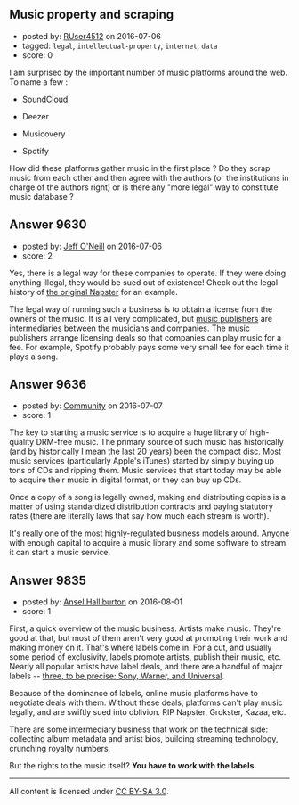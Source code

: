 ## Music property and scraping

- posted by: [RUser4512](https://stackexchange.com/users/6145228/ruser4512) on 2016-07-06
- tagged: `legal`, `intellectual-property`, `internet`, `data`
- score: 0

I am surprised by the important number of music platforms around the web. To name a few :

- SoundCloud

- Deezer

- Musicovery

- Spotify

How did these platforms gather music in the first place ? Do they scrap music from each other and then agree with the authors (or the institutions in charge of the authors right) or is there any "more legal" way to constitute music database ?




## Answer 9630

- posted by: [Jeff O'Neill](https://stackexchange.com/users/46273/jeff-o-neill) on 2016-07-06
- score: 2

<p>Yes, there is a legal way for these companies to operate.  If they were doing anything illegal, they would be sued out of existence!  Check out the legal history of <a href="https://en.wikipedia.org/wiki/A%26M_Records,_Inc._v._Napster,_Inc." rel="nofollow">the original Napster</a> for an example.</p>

<p>The legal way of running such a business is to obtain a license from the owners of the music.  It is all very complicated, but <a href="https://en.wikipedia.org/wiki/Music_publisher_(popular_music)" rel="nofollow">music publishers</a> are intermediaries between the musicians and companies.  The music publishers arrange licensing deals so that companies can play music for a fee.  For example, Spotify probably pays some very small fee for each time it plays a song.</p>



## Answer 9636

- posted by: [Community](https://stackexchange.com/users/-1/community) on 2016-07-07
- score: 1

The key to starting a music service is to acquire a huge library of high-quality DRM-free music. The primary source of such music has historically (and by historically I mean the last 20 years) been the compact disc. Most music services (particularly Apple's iTunes) started by simply buying up tons of CDs and ripping them. Music services that start today may be able to acquire their music in digital format, or they can buy up CDs.

Once a copy of a song is legally owned, making and distributing copies is a matter of using standardized distribution contracts and paying statutory rates (there are literally laws that say how much each stream is worth).

It's really one of the most highly-regulated business models around. Anyone with enough capital to acquire a music library and some software to stream it can start a music service.


## Answer 9835

- posted by: [Ansel Halliburton](https://stackexchange.com/users/3313301/ansel-halliburton) on 2016-08-01
- score: 1

First, a quick overview of the music business. Artists make music. They're good at that, but most of them aren't very good at promoting their work and making money on it. That's where labels come in. For a cut, and usually some period of exclusivity, labels promote artists, publish their music, etc. Nearly all popular artists have label deals, and there are a handful of major labels -- [three, to be precise: Sony, Warner, and Universal](https://en.wikipedia.org/wiki/Record_label#Major_versus_independent_record_labels).

Because of the dominance of labels, online music platforms have to negotiate deals with them. Without these deals, platforms can't play music legally, and are swiftly sued into oblivion. RIP Napster, Grokster, Kazaa, etc.

There are some intermediary business that work on the technical side: collecting album metadata and artist bios, building streaming technology, crunching royalty numbers.

But the rights to the music itself? **You have to work with the labels.**



---

All content is licensed under [CC BY-SA 3.0](https://creativecommons.org/licenses/by-sa/3.0/).

